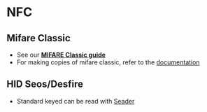 # NFC

## Mifare Classic
- See our [**MIFARE Classic guide**](mifareclassic.md)
- For making copies of mifare classic, refer to the [documentation](https://docs.flipper.net/nfc/magic-cards)

## HID Seos/Desfire
- Standard keyed can be read with [Seader](https://lab.flipper.net/apps/seader)

